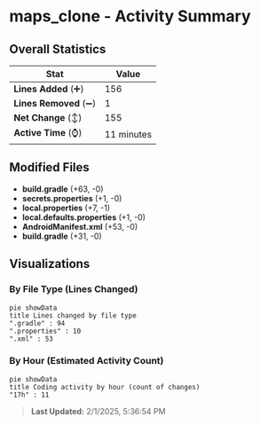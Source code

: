 # maps_clone - Activity Summary 

## Overall Statistics

| Stat                   | Value                                                             |
| ---------------------- | ----------------------------------------------------------------- |
| **Lines Added** (➕)   | 156                                          |
| **Lines Removed** (➖) | 1                                        |
| **Net Change** (↕)    | 155                |
| **Active Time** (⌚)   | 11 minutes |


## Modified Files
- **build.gradle** (+63, -0)
- **secrets.properties** (+1, -0)
- **local.properties** (+7, -1)
- **local.defaults.properties** (+1, -0)
- **AndroidManifest.xml** (+53, -0)
- **build.gradle** (+31, -0)

## Visualizations

### By File Type (Lines Changed)

```mermaid
pie showData
title Lines changed by file type
".gradle" : 94
".properties" : 10
".xml" : 53
```

### By Hour (Estimated Activity Count)

```mermaid
pie showData
title Coding activity by hour (count of changes)
"17h" : 11
```


> **Last Updated:** 2/1/2025, 5:36:54 PM